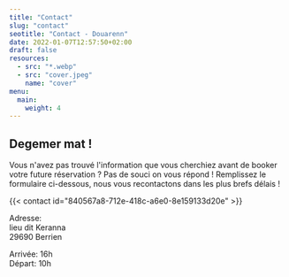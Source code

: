 ```yaml
---
title: "Contact"
slug: "contact"
seotitle: "Contact - Douarenn"
date: 2022-01-07T12:57:50+02:00
draft: false
resources:
  - src: "*.webp"
  - src: "cover.jpeg"
    name: "cover"
menu:
  main:
    weight: 4
---
```


## Degemer mat !

Vous n'avez pas trouvé l'information que vous cherchiez avant de booker votre future réservation ? Pas de souci on vous répond !
Remplissez le formulaire ci-dessous, nous vous recontactons dans les plus brefs délais !

{{< contact id="840567a8-712e-418c-a6e0-8e159133d20e" >}}

Adresse:   
lieu dit Keranna  
29690 Berrien  

Arrivée: 16h  
Départ: 10h
